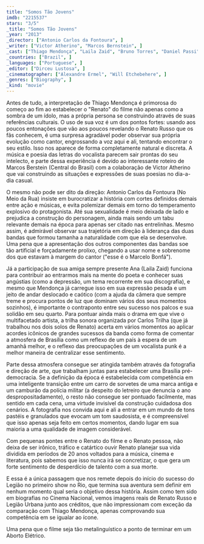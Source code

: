 ```yaml
---
title: "Somos Tão Jovens"
imdb: "2215537"
stars: "3/5"
_title: "Somos Tão Jovens"
_year: "2013"
_director: ["Antonio Carlos da Fontoura", ]
_writer: ["Victor Atherino", "Marcos Bernstein", ]
_cast: ["Thiago Mendonça", "Laila Zaid", "Bruno Torres", "Daniel Passi", "Sandra Corveloni", "Marcos Breda", "Bianca Comparato", "Conrado Godoy", "Nicolau Villa-Lobos", ]
_countries: ["Brazil", ]
_languages: ["Portuguese", ]
_editor: ["Dirceu Lustosa", ]
_cinematographer: ["Alexandre Ermel", "Will Etchebehere", ]
_genres: ["Biography", ]
_kind: "movie"
---
```

Antes de tudo, a interpretação de Thiago Mendonça é primorosa do começo ao fim ao estabelecer o "Renato" do filme não apenas como a sombra de um ídolo, mas a própria persona se construindo através de suas referências culturais. O uso de sua voz é um dos pontos fortes: usando aos poucos entonações que vão aos poucos revelando o Renato Russo que os fãs conhecem, é uma surpresa agradável poder observar sua própria evolução como cantor, engrossando a voz aqui e ali, tentando encontrar o seu estilo. Isso nos aparece de forma completamente natural e discreta. A música e poesia das letras do vocalista parecem sair prontas do seu intelecto, e parte dessa experiência é devido ao interessante roteiro de Marcos Berstein (Central do Brasil) com a colaboração de Victor Atherino que vai construindo as situações e expressões de suas poesias no dia-a-dia casual.

O mesmo não pode ser dito da direção: Antonio Carlos da Fontoura (No Meio da Rua) insiste em burocratizar a história com cortes definidos demais entre ação e músicas, e evita polemizar demais em torno do temperamento explosivo do protagonista. Até sua sexualidade é meio deixada de lado e prejudica a construção do personagem, ainda mais sendo um tabu relevante demais na época para apenas ser citado nas entrelinhas. Mesmo assim, é admirável observar sua trajetória em direção à liderança das duas bandas que formou tamanha a naturalidade com que ela se desenvolve. Uma pena que a apresentação dos outros componentes das bandas soe tão artificial e forçadamente prolixo, chegando a usar nome e sobrenome dos que estavam à margem do cantor ("esse é o Marcelo Bonfá").

Já a participação de sua amiga sempre presente Ana (Laila Zaid) funciona para contribuir ao entrarmos mais na mente do poeta e conhecer suas angústias (como a depressão, um tema recorrente em sua discografia), e mesmo que Mendonça já carregue isso em sua expressão pesada e um jeito de andar deslocado e caótico (com a ajuda da câmera que sempre treme e procura pontos de luz que dominam vários dos seus momentos sozinhos), é importante o contraponto entre seu sucesso nos palcos e sua solidão em seu quarto. Para pontuar ainda mais o drama em que vive o multifacetado artista, a trilha sonora organizada por Carlos Trilha (que já trabalhou nos dois solos de Renato) acerta em vários momentos ao aplicar acordes icônicos de grandes sucessos da banda como forma de comentar a atmosfera de Brasília como um reflexo de um país à espera de um amanhã melhor, e o reflexo das preocupações de um vocalista punk é a melhor maneira de centralizar esse sentimento.

Parte dessa atmosfera consegue ser atingida também através da fotografia e direção de arte, que trabalham juntas para estabelecer uma Brasília pré-democracia. Se a definição da época é estabelecida com competência em uma inteligente transição entre um carro de sorvetes de uma marca antiga e um camburão da polícia militar (a despeito do letreiro que denuncia o ano despropositadamente), o resto não consegue ser pontuado facilmente, mas sentido em cada cena, uma virtude invisível da construção cuidadosa dos cenários. A fotografia nos convida aqui e ali a entrar em um mundo de tons pastéis e granulados que evocam um tom saudosista, e é compreensível que isso apenas seja feito em certos momentos, dando lugar em sua maioria a uma qualidade de imagem considerável.

Com pequenas pontes entre o Renato do filme e o Renato pessoa, não deixa de ser irônico, tráfico e catártico ouvir Renato planejar sua vida dividida em períodos de 20 anos voltados para a música, cinema e literatura, pois sabemos que isso nunca irá se concretizar, o que gera um forte sentimento de desperdício de talento com a sua morte.

E essa é a única passagem que nos remete depois do início do sucesso do Legião no primeiro show no Rio, que termina sua aventura sem definir em nenhum momento qual seria o objetivo dessa história. Assim como tem sido em biografias no Cinema Nacional, vemos imagens reais de Renato Russo e Legião Urbana junto aos créditos, que não impressionam com exceção da comparação com Thiago Mendonça, apenas comprovando sua competência em se igualar ao ícone.

Uma pena que o filme seja tão metalinguístico a ponto de terminar em um Aborto Elétrico.
